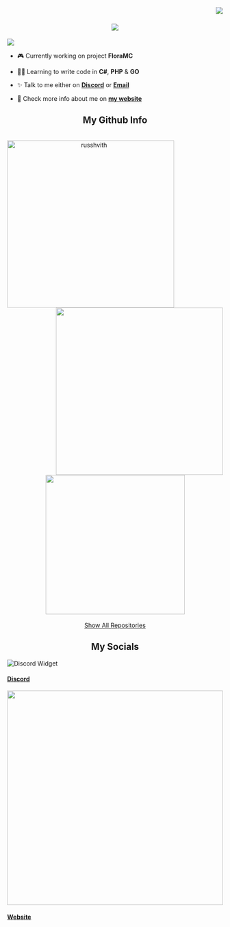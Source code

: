 <img align="right" src="https://visitor-badge.laobi.icu/badge?page_id=Russhvith.Russhvith">

<h1 align="center">
   <img src="https://readme-typing-svg.herokuapp.com/?lines=Hello+Mates!;I+Am+Russhvith&center=true&size=30">
</h1>

<img src="https://github-profile-trophy.vercel.app/?username=russhvith&theme=discord&no-bg=true&column=-1"></a> </p>

- 🎮 Currently working on project **FloraMC**

- 👨‍💻 Learning to write code in **C#**, **PHP** & **GO**

- ✨ Talk to me either on **<a href="https://discord.com/users/649224444056961054">Discord</a>** or **<a href="mailto:russhvith@russhvith.tech">Email</a>**

- 📎 Check more info about me on **<a href="https://russhvith.tech">my website</a>** 

<h2 align="center">My Github Info</h2>

<br>

<div align=center>
   <img align="left" width=390 src="https://github-readme-streak-stats.herokuapp.com/?user=russhvith&theme=react" alt="russhvith" />
   <img align="right" width=390 src="https://github-readme-stats.vercel.app/api?username=russhvith&show_icons=true&theme=react" />
</div>

<br><br><br><br><br><br><br><br><br>

<div align=center>
   <img align="center" width=325 src="https://github-readme-stats.vercel.app/api/top-langs/?username=russhvith&title_color=61dafb&text_color=ffffff&bg_color=20232a&langs_count=8&layout=compact" />
</div>

<br>

<div align="center">
   <a href="https://github.com/Russhvith?tab=repositories">Show All Repositories</a>
</div>

<h2 align="center">My Socials</h2>


<img src="https://discord.c99.nl/widget/theme-2/649224444056961054.png" alt="Discord Widget">
<h4 align="left"><a href="https://discord.com/users/649224444056961054">Discord</a></h2>

<img src="https://media.discordapp.net/attachments/863055272116879360/1078717466580111380/image.png?width=500&height=400" width="100%" height="500">
<h4 align="left"><a href="https://russhvith.tech">Website</a></h2>
